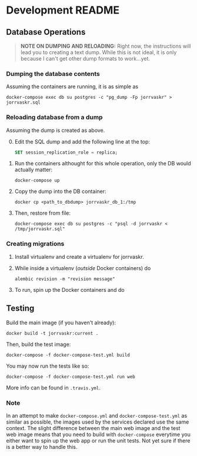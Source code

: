 # Development README

## Database Operations

> **NOTE ON DUMPING AND RELOADING:** Right now, the instructions will lead you
> to creating a text dump. While this is not ideal, it is only because I can't
> get other dump formats to work...yet.

### Dumping the database contents

Assuming the containers are running, it is as simple as

    docker-compose exec db su postgres -c "pg_dump -Fp jorrvaskr" > jorrvaskr.sql

### Reloading database from a dump

Assuming the dump is created as above.

0. Edit the SQL dump and add the following line at the top:

    ```sql
    SET session_replication_role = replica;
    ```

1. Run the containers althought for this whole operation, only the DB would
actually matter:

    ```
    docker-compose up
    ```

2. Copy the dump into the DB container:

    ```
    docker cp <path_to_dbdump> jorrvaskr_db_1:/tmp
    ```

3. Then, restore from file:

    ```
    docker-compose exec db su postgres -c "psql -d jorrvaskr < /tmp/jorrvaskr.sql"
    ```

### Creating migrations

1. Install virtualenv and create a virtualenv for jorrvaskr.
2. While inside a virtualenv (_outside_ Docker containers) do
    
    ```
    alembic revision -m "revision message"
    ```

3. To run, spin up the Docker containers and do

## Testing

Build the main image (if you haven't already):

    docker build -t jorrvaskr:current .

Then, build the test image:

    docker-compose -f docker-compose-test.yml build

You may now run the tests like so:

    docker-compose -f docker-compose-test.yml run web

More info can be found in `.travis.yml`.

### Note

In an attempt to make `docker-compose.yml` and `docker-compose-test.yml` as
similar as possible, the images used by the services declared use the same
context. The slight difference between the main web image and the test web image
means that you need to build with `docker-compose` everytime you either want to
spin up the web app or run the unit tests. Not yet sure if there is a better way
to handle this.
